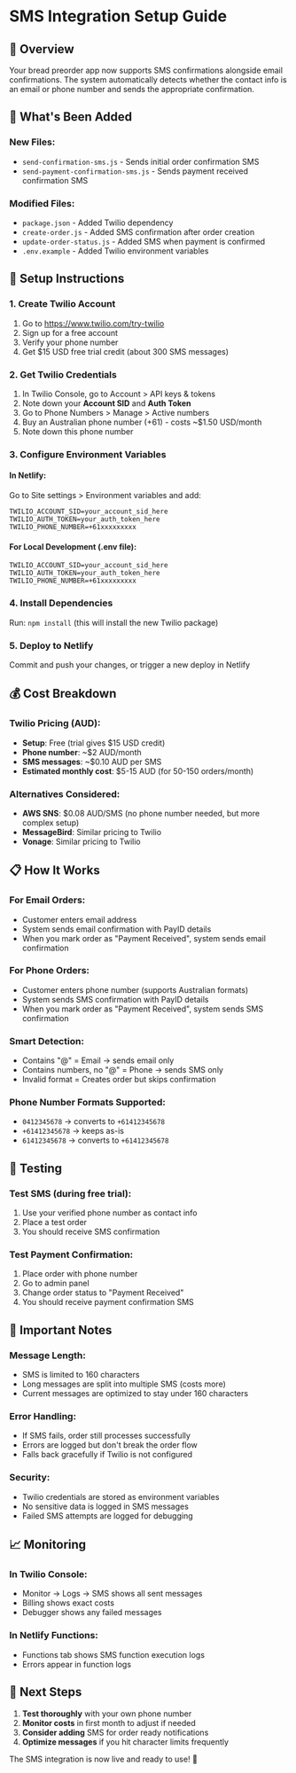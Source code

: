 # SMS Integration Setup Guide

## 🎯 Overview
Your bread preorder app now supports SMS confirmations alongside email confirmations. The system automatically detects whether the contact info is an email or phone number and sends the appropriate confirmation.

## 📱 What's Been Added

### New Files:
- `send-confirmation-sms.js` - Sends initial order confirmation SMS
- `send-payment-confirmation-sms.js` - Sends payment received confirmation SMS

### Modified Files:
- `package.json` - Added Twilio dependency
- `create-order.js` - Added SMS confirmation after order creation
- `update-order-status.js` - Added SMS when payment is confirmed
- `.env.example` - Added Twilio environment variables

## 🚀 Setup Instructions

### 1. Create Twilio Account
1. Go to https://www.twilio.com/try-twilio
2. Sign up for a free account
3. Verify your phone number
4. Get $15 USD free trial credit (about 300 SMS messages)

### 2. Get Twilio Credentials
1. In Twilio Console, go to Account > API keys & tokens
2. Note down your **Account SID** and **Auth Token**
3. Go to Phone Numbers > Manage > Active numbers
4. Buy an Australian phone number (+61) - costs ~$1.50 USD/month
5. Note down this phone number

### 3. Configure Environment Variables

#### In Netlify:
Go to Site settings > Environment variables and add:
```
TWILIO_ACCOUNT_SID=your_account_sid_here
TWILIO_AUTH_TOKEN=your_auth_token_here  
TWILIO_PHONE_NUMBER=+61xxxxxxxxx
```

#### For Local Development (.env file):
```
TWILIO_ACCOUNT_SID=your_account_sid_here
TWILIO_AUTH_TOKEN=your_auth_token_here
TWILIO_PHONE_NUMBER=+61xxxxxxxxx
```

### 4. Install Dependencies
Run: `npm install` (this will install the new Twilio package)

### 5. Deploy to Netlify
Commit and push your changes, or trigger a new deploy in Netlify

## 💰 Cost Breakdown

### Twilio Pricing (AUD):
- **Setup**: Free (trial gives $15 USD credit)
- **Phone number**: ~$2 AUD/month
- **SMS messages**: ~$0.10 AUD per SMS
- **Estimated monthly cost**: $5-15 AUD (for 50-150 orders/month)

### Alternatives Considered:
- **AWS SNS**: $0.08 AUD/SMS (no phone number needed, but more complex setup)
- **MessageBird**: Similar pricing to Twilio
- **Vonage**: Similar pricing to Twilio

## 📋 How It Works

### For Email Orders:
- Customer enters email address
- System sends email confirmation with PayID details
- When you mark order as "Payment Received", system sends email confirmation

### For Phone Orders:
- Customer enters phone number (supports Australian formats)
- System sends SMS confirmation with PayID details  
- When you mark order as "Payment Received", system sends SMS confirmation

### Smart Detection:
- Contains "@" = Email → sends email only
- Contains numbers, no "@" = Phone → sends SMS only
- Invalid format = Creates order but skips confirmation

### Phone Number Formats Supported:
- `0412345678` → converts to `+61412345678`
- `+61412345678` → keeps as-is
- `61412345678` → converts to `+61412345678`

## 🔧 Testing

### Test SMS (during free trial):
1. Use your verified phone number as contact info
2. Place a test order
3. You should receive SMS confirmation

### Test Payment Confirmation:
1. Place order with phone number
2. Go to admin panel
3. Change order status to "Payment Received"
4. You should receive payment confirmation SMS

## 🚨 Important Notes

### Message Length:
- SMS is limited to 160 characters
- Long messages are split into multiple SMS (costs more)
- Current messages are optimized to stay under 160 characters

### Error Handling:
- If SMS fails, order still processes successfully
- Errors are logged but don't break the order flow
- Falls back gracefully if Twilio is not configured

### Security:
- Twilio credentials are stored as environment variables
- No sensitive data is logged in SMS messages
- Failed SMS attempts are logged for debugging

## 📈 Monitoring

### In Twilio Console:
- Monitor -> Logs -> SMS shows all sent messages
- Billing shows exact costs
- Debugger shows any failed messages

### In Netlify Functions:
- Functions tab shows SMS function execution logs
- Errors appear in function logs

## 🔄 Next Steps

1. **Test thoroughly** with your own phone number
2. **Monitor costs** in first month to adjust if needed  
3. **Consider adding** SMS for order ready notifications
4. **Optimize messages** if you hit character limits frequently

The SMS integration is now live and ready to use! 🎉